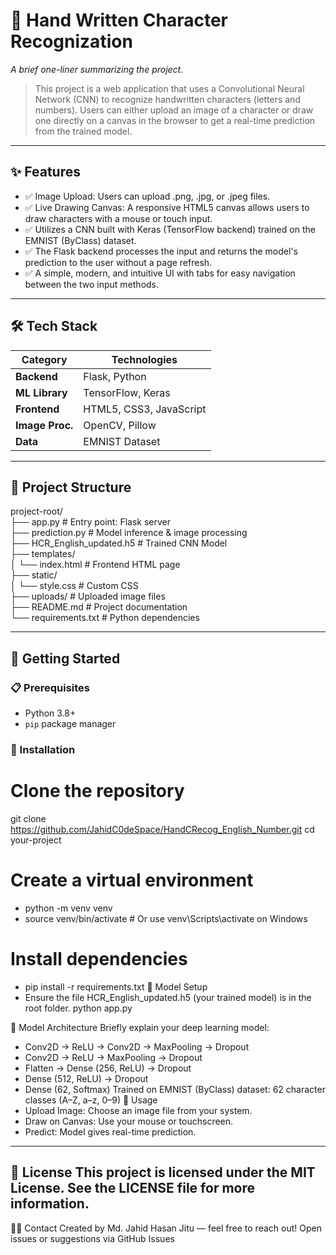 # 📘 Hand Written Character Recognization

_A brief one-liner summarizing the project._

> This project is a web application that uses a Convolutional Neural Network (CNN) to recognize handwritten characters (letters and numbers). Users can either upload an image of a character or draw one directly on a canvas in the browser to get a real-time prediction from the trained model.

---

## ✨ Features

- ✅ Image Upload: Users can upload .png, .jpg, or .jpeg files.
- ✅ Live Drawing Canvas: A responsive HTML5 canvas allows users to draw characters with a mouse or touch input.
- ✅ Utilizes a CNN built with Keras (TensorFlow backend) trained on the EMNIST (ByClass) dataset.
- ✅ The Flask backend processes the input and returns the model's prediction to the user without a page refresh.
- ✅ A simple, modern, and intuitive UI with tabs for easy navigation between the two input methods.

---

## 🛠️ Tech Stack

| Category       | Technologies                               |
|----------------|--------------------------------------------|
| **Backend**    | Flask, Python                              |
| **ML Library** | TensorFlow, Keras                          |
| **Frontend**   | HTML5, CSS3, JavaScript                    |
| **Image Proc.**| OpenCV, Pillow                             |
| **Data**       | EMNIST Dataset                             |

---

## 📁 Project Structure
project-root/ <br>
├── app.py # Entry point: Flask server <br>
├── prediction.py # Model inference & image processing <br>
├── HCR_English_updated.h5 # Trained CNN Model <br>
├── templates/<br>
│ └── index.html # Frontend HTML page<br>
├── static/<br>
│ └── style.css # Custom CSS <br>
├── uploads/ # Uploaded image files<br>
├── README.md # Project documentation<br>
└── requirements.txt # Python dependencies<br>

---

## 🚀 Getting Started

### 📋 Prerequisites

- Python 3.8+
- `pip` package manager

### 🧪 Installation

# Clone the repository
git clone https://github.com/JahidC0deSpace/HandCRecog_English_Number.git
cd your-project

# Create a virtual environment
- python -m venv venv
- source venv/bin/activate  # Or use venv\Scripts\activate on Windows

# Install dependencies
- pip install -r requirements.txt
🤖 Model Setup
- Ensure the file HCR_English_updated.h5 (your trained model) is in the root folder.
python app.py

🧠 Model Architecture
Briefly explain your deep learning model:

- Conv2D → ReLU → Conv2D → MaxPooling → Dropout
- Conv2D → ReLU → MaxPooling → Dropout
- Flatten → Dense (256, ReLU) → Dropout
- Dense (512, ReLU) → Dropout
- Dense (62, Softmax)
Trained on EMNIST (ByClass) dataset: 62 character classes (A–Z, a–z, 0–9)
📌 Usage
- Upload Image: Choose an image file from your system.
- Draw on Canvas: Use your mouse or touchscreen.
- Predict: Model gives real-time prediction.

---
🪪 License
 This project is licensed under the MIT License.
See the LICENSE file for more information.
---
🙋‍♂️ Contact
Created by Md. Jahid Hasan Jitu — feel free to reach out!
Open issues or suggestions via GitHub Issues
